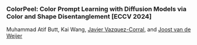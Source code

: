 ### ColorPeel: Color Prompt Learning with Diffusion Models via  Color and Shape Disentanglement [ECCV 2024]
Muhammad Atif Butt, Kai Wang, [Javier Vazquez-Corral](https://scholar.google.com/citations?user=gjnuPMoAAAAJ&hl=en), and [Joost van de Weijer](url)
